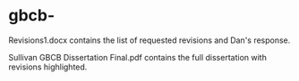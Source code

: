 # gbcb-

Revisions1.docx contains the list of requested revisions and Dan's response.

Sullivan GBCB Dissertation Final.pdf contains the full dissertation with revisions highlighted.
